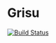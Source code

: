 # Grisu

[![Build Status](https://travis-ci.org/quinnj/Grisu.jl.svg?branch=master)](https://travis-ci.org/quinnj/Grisu.jl)
